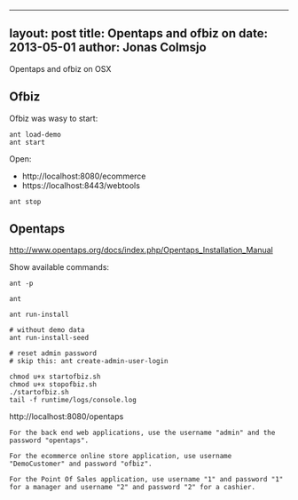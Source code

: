 
---
layout: post
title: Opentaps and ofbiz on
date: 2013-05-01
author: Jonas Colmsjo
---

Opentaps and ofbiz on OSX





## Ofbiz

Ofbiz was wasy to start:

```
ant load-demo
ant start
```

Open:

 * http://localhost:8080/ecommerce
 * https://localhost:8443/webtools


```
ant stop
```


## Opentaps


http://www.opentaps.org/docs/index.php/Opentaps_Installation_Manual


Show available commands:

```
ant -p

ant
```

```
ant run-install

# without demo data
ant run-install-seed

# reset admin password
# skip this: ant create-admin-user-login

chmod u+x startofbiz.sh
chmod u+x stopofbiz.sh
./startofbiz.sh 
tail -f runtime/logs/console.log
```

http://localhost:8080/opentaps


```
For the back end web applications, use the username "admin" and the password "opentaps".

For the ecommerce online store application, use username "DemoCustomer" and password "ofbiz".

For the Point Of Sales application, use username "1" and password "1" for a manager and username "2" and password "2" for a cashier. 
```





